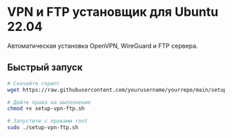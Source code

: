 # VPN и FTP установщик для Ubuntu 22.04

Автоматическая установка OpenVPN, WireGuard и FTP сервера.

## Быстрый запуск

```bash
# Скачайте скрипт
wget https://raw.githubusercontent.com/yourusername/yourrepo/main/setup-vpn-ftp.sh

# Дайте права на выполнение
chmod +x setup-vpn-ftp.sh

# Запустите с правами root
sudo ./setup-vpn-ftp.sh
